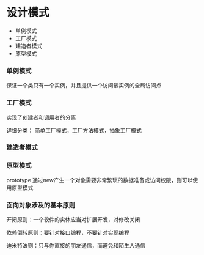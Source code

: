 # 设计模式
* 单例模式
* 工厂模式
* 建造者模式
* 原型模式

### 单例模式
保证一个类只有一个实例，并且提供一个访问该实例的全局访问点

### 工厂模式
实现了创建者和调用者的分离

详细分类： 简单工厂模式，工厂方法模式，抽象工厂模式

### 建造者模式

### 原型模式
prototype
通过new产生一个对象需要非常繁琐的数据准备或访问权限，则可以使用原型模式

### 面向对象涉及的基本原则
开闭原则：一个软件的实体应当对扩展开发，对修改关闭

依赖倒转原则：要针对接口编程，不要针对实现编程

迪米特法则：只与你直接的朋友通信，而避免和陌生人通信

